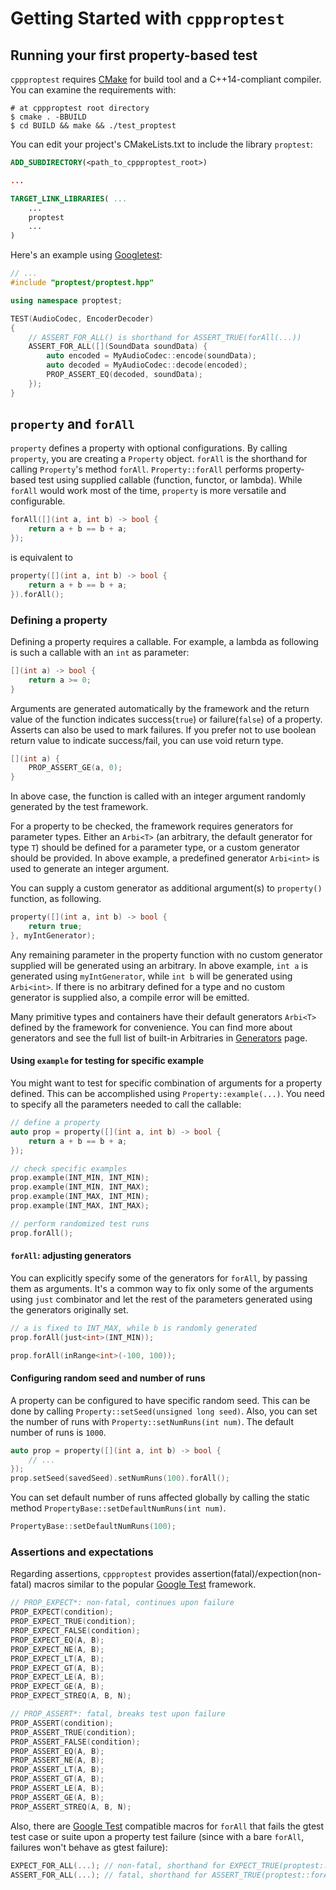 # Getting Started with `cppproptest`

## Running your first property-based test

`cppproptest` requires [CMake](https://cmake.org) for build tool and a C++14-compliant compiler.
You can examine the requirements with: 

```Shell
# at cppproptest root directory
$ cmake . -BBUILD
$ cd BUILD && make && ./test_proptest
```

You can edit your project's CMakeLists.txt to include the library `proptest`:

```CMake
ADD_SUBDIRECTORY(<path_to_cppproptest_root>)

...

TARGET_LINK_LIBRARIES( ...
    ...
    proptest
    ...
)
```

Here's an example using [Googletest](https://github.com/google/googletest):

```cpp
// ...
#include "proptest/proptest.hpp"

using namespace proptest;

TEST(AudioCodec, EncoderDecoder)
{
    // ASSERT_FOR_ALL() is shorthand for ASSERT_TRUE(forAll(...))
    ASSERT_FOR_ALL([](SoundData soundData) {
        auto encoded = MyAudioCodec::encode(soundData);
        auto decoded = MyAudioCodec::decode(encoded);
        PROP_ASSERT_EQ(decoded, soundData);
    });
}
```

## `property` and `forAll`

`property` defines a property with optional configurations. By calling `property`, you are creating a `Property` object. `forAll` is the shorthand for calling `Property`'s method `forAll`. `Property::forAll` performs property-based test using supplied callable (function, functor, or lambda). While `forAll` would work most of the time, `property` is more versatile and configurable.

```cpp
forAll([](int a, int b) -> bool {
    return a + b == b + a;
});
```

is equivalent to

```cpp
property([](int a, int b) -> bool {
    return a + b == b + a;
}).forAll();
```

### Defining a property

Defining a property requires a callable. For example, a lambda as following is such a callable with an `int` as parameter:

```cpp
[](int a) -> bool {
    return a >= 0;
}
```

Arguments are generated automatically by the framework and the return value of the function indicates success(`true`) or failure(`false`) of a property. 
Asserts can also be used to mark failures. If you prefer not to use boolean return value to indicate success/fail, you can use void return type.
```cpp
[](int a) {
    PROP_ASSERT_GE(a, 0);
}
```

In above case, the function is called with an integer argument randomly generated by the test framework. 

For a property to be checked, the framework requires generators for parameter types. Either an `Arbi<T>` (an arbitrary, the default generator for type `T`) should be defined for a parameter type, or a custom generator should be provided. In above example, a predefined generator `Arbi<int>` is used to generate an integer argument.   

You can supply a custom generator as additional argument(s) to `property()` function, as following.

```cpp
property([](int a, int b) -> bool {
    return true;
}, myIntGenerator);
```

Any remaining parameter in the property function with no custom generator supplied will be generated using an arbitrary. In above example, `int a` is generated using `myIntGenerator`, while `int b` will be generated using `Arbi<int>`. If there is no arbitrary defined for a type and no custom generator is supplied also, a compile error will be emitted. 

Many primitive types and containers have their default generators `Arbi<T>` defined by the framework for convenience.
You can find more about generators and see the full list of built-in Arbitraries in [Generators](Generators.md) page.

#### Using `example` for testing for specific example

You might want to test for specific combination of arguments for a property defined. This can be accomplished using `Property::example(...)`. You need to specify all the parameters needed to call the callable:

```cpp
// define a property
auto prop = property([](int a, int b) -> bool {
    return a + b == b + a;
});

// check specific examples
prop.example(INT_MIN, INT_MIN);
prop.example(INT_MIN, INT_MAX);
prop.example(INT_MAX, INT_MIN);
prop.example(INT_MAX, INT_MAX);

// perform randomized test runs
prop.forAll(); 
```

#### `forAll`: adjusting generators

You can explicitly specify some of the generators for `forAll`, by passing them as arguments.
It's a common way to fix only some of the arguments using `just` combinator and let the rest of the parameters generated using the generators originally set.

```cpp
// a is fixed to INT_MAX, while b is randomly generated
prop.forAll(just<int>(INT_MIN));

prop.forAll(inRange<int>(-100, 100));
```

#### Configuring random seed and number of runs

A property can be configured to have specific random seed. This can be done by calling `Property::setSeed(unsigned long seed)`.  Also, you can set the number of runs with `Property::setNumRuns(int num)`. The default number of runs is `1000`. 

```cpp
auto prop = property([](int a, int b) -> bool {
    // ...
});
prop.setSeed(savedSeed).setNumRuns(100).forAll();
```

You can set default number of runs affected globally by calling the static method `PropertyBase::setDefaultNumRuns(int num)`. 

```cpp
PropertyBase::setDefaultNumRuns(100);
```


### Assertions and expectations

Regarding assertions, `cppproptest` provides assertion(fatal)/expection(non-fatal) macros similar to the popular [Google Test](https://github.com/google/googletest) framework.

```cpp
// PROP_EXPECT*: non-fatal, continues upon failure
PROP_EXPECT(condition);
PROP_EXPECT_TRUE(condition);
PROP_EXPECT_FALSE(condition);
PROP_EXPECT_EQ(A, B);
PROP_EXPECT_NE(A, B);
PROP_EXPECT_LT(A, B);
PROP_EXPECT_GT(A, B);
PROP_EXPECT_LE(A, B);
PROP_EXPECT_GE(A, B);
PROP_EXPECT_STREQ(A, B, N);

// PROP_ASSERT*: fatal, breaks test upon failure
PROP_ASSERT(condition);
PROP_ASSERT_TRUE(condition);
PROP_ASSERT_FALSE(condition);
PROP_ASSERT_EQ(A, B);
PROP_ASSERT_NE(A, B);
PROP_ASSERT_LT(A, B);
PROP_ASSERT_GT(A, B);
PROP_ASSERT_LE(A, B);
PROP_ASSERT_GE(A, B);
PROP_ASSERT_STREQ(A, B, N);
```

Also, there are [Google Test](https://github.com/google/googletest) compatible macros for `forAll` that fails the gtest test case or suite upon a property test failure (since with a bare `forAll`, failures won't behave as gtest failure):

```cpp
EXPECT_FOR_ALL(...); // non-fatal, shorthand for EXPECT_TRUE(proptest::forAll(...));
ASSERT_FOR_ALL(...); // fatal, shorthand for ASSERT_TRUE(proptest::forAll(...));
```
